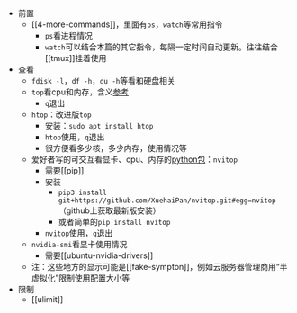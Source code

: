 - 前置
  - [[4-more-commands]]，里面有`ps`，`watch`等常用指令
    - `ps`看进程情况
    - `watch`可以结合本篇的其它指令，每隔一定时间自动更新。往往结合[[tmux]]挂着使用
- 查看
  - `fdisk -l`，`df -h`，`du -h`等看和硬盘相关
  - `top`看cpu和内存，含义[参考](https://blog.csdn.net/xiaoxiao_chen945/article/details/121038280)
    - `q`退出
  - `htop`：改进版`top`
    - 安装：`sudo apt install htop`
    - `htop`使用，`q`退出
    - 很方便看多少核，多少内存，使用情况等
  - 爱好者写的可交互看显卡、cpu、内存的[python包](https://www.zhihu.com/question/376875425/answer/1728922058)：`nvitop`
    - 需要[[pip]]
    - 安装
      - `pip3 install git+https://github.com/XuehaiPan/nvitop.git#egg=nvitop`（github上获取最新版安装）
      - 或者简单的`pip install nvitop`
    - `nvitop`使用，`q`退出
  - `nvidia-smi`看显卡使用情况
    - 需要[[ubuntu-nvidia-drivers]]
  - 注：这些地方的显示可能是[[fake-sympton]]，例如云服务器管理商用“半虚拟化”限制使用配置大小等
- 限制
  - [[ulimit]]